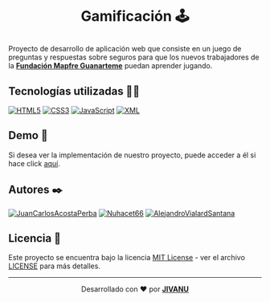 <h1 align="center">

Gamificación 🕹️

</h1>

Proyecto de desarrollo de aplicación web que consiste en un juego de preguntas y respuestas sobre seguros para que los nuevos trabajadores de la [**Fundación Mapfre Guanarteme**](https://www.fundacionmapfreguanarteme.org/) puedan aprender jugando.

## Tecnologías utilizadas 👨‍💻

[![HTML5](https://img.shields.io/badge/-HTML5-black?style=flat&logo=html5)](https://html.spec.whatwg.org/multipage/)
[![CSS3](https://img.shields.io/badge/-CSS3-black?style=flat&logo=css3&logoColor=blue)](https://www.w3.org/TR/CSS/#css)
[![JavaScript](https://img.shields.io/badge/-JavaScript-black?style=flat&logo=javascript)](https://developer.mozilla.org/es/docs/Web/JavaScript)
[![XML](https://img.shields.io/badge/-XML-black?style=flat&logo=xml)](https://www.w3.org/XML/)

## Demo 🚀

Si desea ver la implementación de nuestro proyecto, puede acceder a él si hace click [aquí](https://jivanu.tk/gamificacion/#inicio).

## Autores ✒️

[![JuanCarlosAcostaPerba](https://img.shields.io/badge/-JuanCarlosAcostaPeraba-black?style=flat&logo=github)](https://github.com/JuanCarlosAcostaPeraba)
[![Nuhacet66](https://img.shields.io/badge/-nuhacet66-black?style=flat&logo=github)](https://github.com/nuhacet66)
[![AlejandroVialardSantana](https://img.shields.io/badge/-AlejandroVialardSantana-black?style=flat&logo=github)](https://github.com/AlejandroVialardSantana)

## Licencia 📄

Este proyecto se encuentra bajo la licencia [MIT License](https://opensource.org/licenses/MIT) - ver el archivo [LICENSE](LICENSE) para más detalles.

---
<div align="center">

Desarrollado con ❤️ por [**JIVANU**](https://jivanu.tk)

</div>
